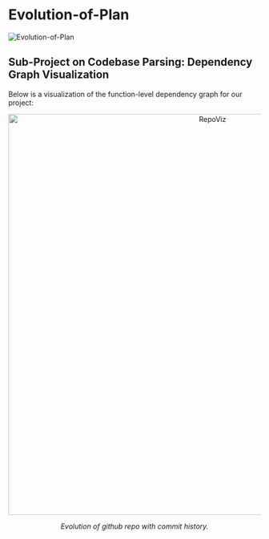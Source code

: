 # Evolution-of-Plan
![Evolution-of-Plan](https://github.com/user-attachments/assets/af98faeb-66d6-4278-af86-67d668d1954e)


## Sub-Project on Codebase Parsing: Dependency Graph Visualization

Below is a visualization of the function-level dependency graph for our project:

<div align="center">
  <img src="eoh/entropy_evolution.gif" width="800" alt="RepoViz">
  <p><em>Evolution of github repo with commit history.</em></p>
</div>

